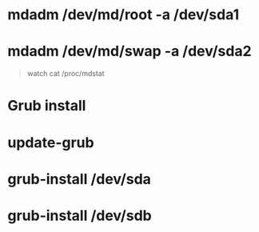 # mdadm /dev/md/root -a /dev/sda1
# mdadm /dev/md/swap -a /dev/sda2

> watch cat /proc/mdstat

# Grub install

# update-grub
# grub-install /dev/sda
# grub-install /dev/sdb
